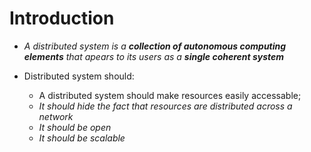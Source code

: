 # Introduction

- *A distributed system is a **collection of autonomous computing elements** that apears to its users as a **single coherent system***

- Distributed system should: 
    - A distributed system should make resources easily accessable; 
    - *It should hide the fact that resources are distributed across a network*
    - *It should be open* 
    - *It should be scalable*

